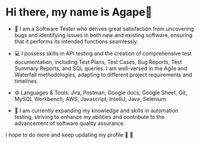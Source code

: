 # Hi there, my name is Agape👋

+ :telescope: I am a Software Tester who derives great satisfaction from uncovering bugs and identifying issues in both new and existing software, ensuring that it performs its intended functions seamlessly.

+ :computer: I possess skills in API testing and the creation of comprehensive test documentation, including Test Plans, Test Cases, Bug Reports, Test Summary Reports, and SQL queries. I am well-versed in the Agile and Waterfall methodologies, adapting to different project requirements and timelines.

+ :gear: Languages & Tools: Jira, Postman, Google docs, Google Sheet, Git, MySQL Workbench, AWS, Javascript, IntelliJ, Java, Selenium.

+ :seedling: I am currently expanding my knowledge and skills in automation testing, striving to enhance my abilities and contribute to the advancement of software quality assurance.
  
I hope to do more and keep updating my profile :black_heart: :black_heart:
